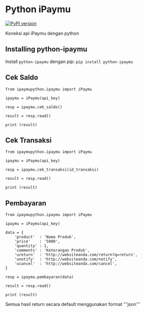 # Python iPaymu
[![PyPI version](https://img.shields.io/pypi/v/python-ipaymu.svg)](https://pypi.org/project/python-ipaymu/)

Koneksi api iPaymu dengan python

Installing python-ipaymu
-------------------------
Install `python-ipaymu` dengan pip: `pip install python-ipaymu`

Cek Saldo
-------------------------
```
from ipaymupython.ipaymu import iPaymu

ipaymu = iPaymu(api_key)

resp = ipaymu.cek_saldo()

result = resp.read()

print (result)
```

Cek Transaksi
-------------------------
```
from ipaymupython.ipaymu import iPaymu

ipaymu = iPaymu(api_key)

resp = ipaymu.cek_transaksi(id_transaksi)

result = resp.read()

print (result)
```

Pembayaran
-------------------------

```
from ipaymupython.ipaymu import iPaymu

ipaymu = iPaymu(api_key)

data = { 
    'product'  : 'Nama Produk', 
    'price'    : '5000', 
    'quantity' : 1, 
    'comments' : 'Keterangan Produk', 
    'ureturn'  : 'http://websiteanda.com/return?q=return', 
    'unotify'  : 'http://websiteanda.com/notify', 
    'ucancel'  : 'http://websiteanda.com/cancel', 
}

resp = ipaymu.pembayaran(data)

result = resp.read()

print (result)
```

Semua hasil return secara default menggunakan format '''json'''

